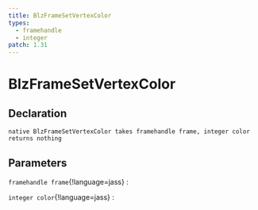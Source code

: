 ```yaml
---
title: BlzFrameSetVertexColor
types:
  - framehandle
  - integer
patch: 1.31
---
```


# BlzFrameSetVertexColor

## Declaration

```jass
native BlzFrameSetVertexColor takes framehandle frame, integer color returns nothing
```

## Parameters
`framehandle frame`{!language=jass}
: 

`integer color`{!language=jass}
: 
